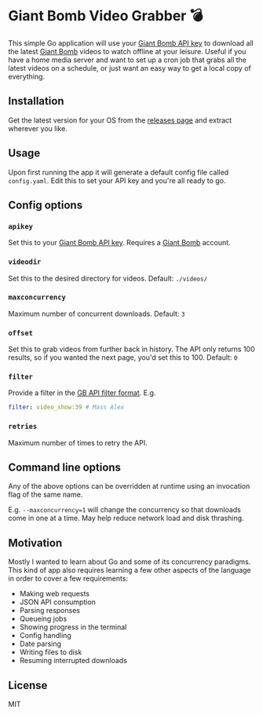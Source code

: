 # Giant Bomb Video Grabber 💣

This simple Go application will use your [Giant Bomb API key](https://www.giantbomb.com/api/) to download all the latest [Giant Bomb](https://www.giantbomb.com) videos to watch offline at your leisure. Useful if you have a home media server and want to set up a cron job that grabs all the latest videos on a schedule, or just want an easy way to get a local copy of everything.

## Installation

Get the latest version for your OS from the [releases page](https://github.com/benmurden/GB-Video-Grabber/releases) and extract wherever you like.

## Usage

Upon first running the app it will generate a default config file called `config.yaml`. Edit this to set your API key and you're all ready to go.

## Config options

### `apikey`
Set this to your [Giant Bomb API key](https://www.giantbomb.com/api/). Requires a [Giant Bomb](https://www.giantbomb.com) account.

### `videodir`
Set this to the desired directory for videos.
Default: `./videos/`

### `maxconcurrency`
Maximum number of concurrent downloads.
Default: `3`

### `offset`
Set this to grab videos from further back in history. The API only returns 100 results, so if you wanted the next page, you'd set this to 100.
Default: `0`

### `filter`
Provide a filter in the [GB API filter format](https://www.giantbomb.com/api/documentation/#toc-0-48).
E.g.
```yaml
filter: video_show:39 # Mass Alex
```

### `retries`
Maximum number of times to retry the API.

## Command line options

Any of the above options can be overridden at runtime using an invocation flag of the same name.

E.g. `--maxconcurrency=1` will change the concurrency so that downloads come in one at a time. May help reduce network load and disk thrashing.

## Motivation

Mostly I wanted to learn about Go and some of its concurrency paradigms. This kind of app also requires learning a few other aspects of the language in order to cover a few requirements:

- Making web requests
- JSON API consumption
- Parsing responses
- Queueing jobs
- Showing progress in the terminal
- Config handling
- Date parsing
- Writing files to disk
- Resuming interrupted downloads

## License
MIT
